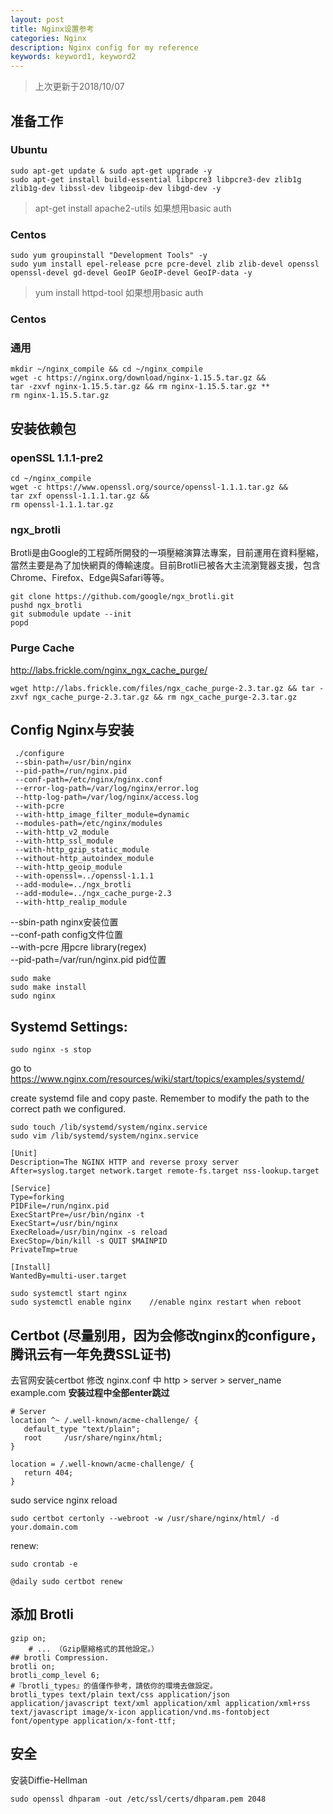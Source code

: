 ```yaml
---
layout: post
title: Nginx设置参考
categories: Nginx
description: Nginx config for my reference
keywords: keyword1, keyword2
---
```


> 上次更新于2018/10/07

准备工作
---------------
### Ubuntu
```
sudo apt-get update & sudo apt-get upgrade -y
sudo apt-get install build-essential libpcre3 libpcre3-dev zlib1g zlib1g-dev libssl-dev libgeoip-dev libgd-dev -y
```
> apt-get install apache2-utils 如果想用basic auth
### Centos
```
sudo yum groupinstall "Development Tools" -y
sudo yum install epel-release pcre pcre-devel zlib zlib-devel openssl openssl-devel gd-devel GeoIP GeoIP-devel GeoIP-data -y
```
> yum install httpd-tool 如果想用basic auth

### Centos

### 通用
```
mkdir ~/nginx_compile && cd ~/nginx_compile
wget -c https://nginx.org/download/nginx-1.15.5.tar.gz && 
tar -zxvf nginx-1.15.5.tar.gz && rm nginx-1.15.5.tar.gz **
rm nginx-1.15.5.tar.gz
```

安装依赖包
-----------------------------
### openSSL 1.1.1-pre2
```
cd ~/nginx_compile
wget -c https://www.openssl.org/source/openssl-1.1.1.tar.gz && 
tar zxf openssl-1.1.1.tar.gz && 
rm openssl-1.1.1.tar.gz
```

### ngx_brotli
Brotli是由Google的工程師所開發的一項壓縮演算法專案，目前運用在資料壓縮，當然主要是為了加快網頁的傳輸速度。目前Brotli已被各大主流瀏覽器支援，包含Chrome、Firefox、Edge與Safari等等。
```
git clone https://github.com/google/ngx_brotli.git
pushd ngx_brotli
git submodule update --init
popd
```

### Purge Cache

http://labs.frickle.com/nginx_ngx_cache_purge/
```
wget http://labs.frickle.com/files/ngx_cache_purge-2.3.tar.gz && tar -zxvf ngx_cache_purge-2.3.tar.gz && rm ngx_cache_purge-2.3.tar.gz
```

Config Nginx与安装
-----------------------------
```
 ./configure
 --sbin-path=/usr/bin/nginx
 --pid-path=/run/nginx.pid
 --conf-path=/etc/nginx/nginx.conf 
 --error-log-path=/var/log/nginx/error.log 
 --http-log-path=/var/log/nginx/access.log 
 --with-pcre 
 --with-http_image_filter_module=dynamic 
 --modules-path=/etc/nginx/modules 
 --with-http_v2_module 
 --with-http_ssl_module 
 --with-http_gzip_static_module 
 --without-http_autoindex_module
 --with-http_geoip_module
 --with-openssl=../openssl-1.1.1
 --add-module=../ngx_brotli
 --add-module=../ngx_cache_purge-2.3
 --with-http_realip_module
```
--sbin-path nginx安装位置  
--conf-path config文件位置  
--with-pcre 用pcre library(regex)  
--pid-path=/var/run/nginx.pid  pid位置  
``` 
sudo make 
sudo make install  
sudo nginx
``` 
 
Systemd Settings:
-----------------------------
```
sudo nginx -s stop
```
go to https://www.nginx.com/resources/wiki/start/topics/examples/systemd/

create systemd file and copy paste. Remember to modify the path to the correct path we configured.
```
sudo touch /lib/systemd/system/nginx.service
sudo vim /lib/systemd/system/nginx.service
```
```
[Unit]
Description=The NGINX HTTP and reverse proxy server
After=syslog.target network.target remote-fs.target nss-lookup.target

[Service]
Type=forking
PIDFile=/run/nginx.pid
ExecStartPre=/usr/bin/nginx -t
ExecStart=/usr/bin/nginx
ExecReload=/usr/bin/nginx -s reload
ExecStop=/bin/kill -s QUIT $MAINPID
PrivateTmp=true

[Install]
WantedBy=multi-user.target
```
```
sudo systemctl start nginx
sudo systemctl enable nginx    //enable nginx restart when reboot
```

Certbot  (尽量别用，因为会修改nginx的configure，腾讯云有一年免费SSL证书)
----------------------------------------------------------
去官网安装certbot
修改 nginx.conf 中 http > server > server_name example.com
**安装过程中全部enter跳过**

```
# Server
location ^~ /.well-known/acme-challenge/ {
   default_type "text/plain";
   root     /usr/share/nginx/html;
}

location = /.well-known/acme-challenge/ {
   return 404;
}
```

sudo service nginx reload
```
sudo certbot certonly --webroot -w /usr/share/nginx/html/ -d your.domain.com
```
renew:
```
sudo crontab -e
```
```
@daily sudo certbot renew
```

添加 Brotli
-----------------------------
```
gzip on;
    # ... （Gzip壓縮格式的其他設定。）
## brotli Compression.
brotli on;
brotli_comp_level 6;
#『brotli_types』的值僅作參考，請依你的環境去做設定。
brotli_types text/plain text/css application/json application/javascript text/xml application/xml application/xml+rss text/javascript image/x-icon application/vnd.ms-fontobject font/opentype application/x-font-ttf;
```

安全
----------------------------
安装Diffie-Hellman 
```
sudo openssl dhparam -out /etc/ssl/certs/dhparam.pem 2048
```